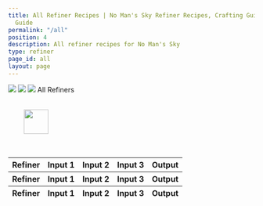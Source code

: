 ```yaml
---
title: All Refiner Recipes | No Man's Sky Refiner Recipes, Crafting Guide and Cooking
  Guide
permalink: "/all"
position: 4
description: All refiner recipes for No Man's Sky
type: refiner
page_id: all
layout: page
---
```


<div class="card mb-3" id="slotWrapper">
    <div class="card-header">
        <img src="uploads/portable.png" />
        <img src="uploads/medium.png" />
        <img src="uploads/large.png" />
        <span>All Refiners</span>
    </div>
    <div class="card-body">
        <div class="table-responsive">
            <div id="loading" class="text-center" style="padding: 2rem">
                <img src="uploads/loading.gif" width="50"/>
            </div>
            <table class="table table-bordered loading" id="dataTable" width="100%" cellspacing="0">
                <thead>
                    <tr class='tr-title'>
                        <th>Refiner</th>
                        <th>Input 1</th>
                        <th>Input 2</th>
                        <th>Input 3</th>
                        <th>Output</th>
                    </tr>
                    <tr class="text-center">
                        <th><div>Refiner</div></th>
                        <th><div>Input 1</div></th>
                        <th><div>Input 2</div></th>
                        <th><div>Input 3</div></th>
                        <th><div>Output</div></th>
                    </tr>
                </thead>
                <tfoot>
                    <tr class='tr-title'>
                        <th>Refiner</th>
                        <th>Input 1</th>
                        <th>Input 2</th>
                        <th>Input 3</th>
                        <th>Output</th>
                    </tr>
                </tfoot>
                <tbody id="all"></tbody>
            </table>
        </div>
    </div>
</div>

<script type="text/javascript">
    var publicSpreadsheetUrl = "https://docs.google.com/spreadsheets/d/1rgIYbl3zCD3qGTE-5ZCCmHiol7-9QzIIujkAfmgKoSo/edit?usp=sharing";

    function init() {
        Tabletop.init({
            key: publicSpreadsheetUrl,
            callback: showInfo,
            simpleSheet: false
        });
    }

    function showInfo(data, tabletop) {
        var itemsProcessed = 0;
        data.refiner.elements.forEach(function(item, index) {
            if (!isEmpty(item.ing_3)) {
                $("#all").append(
                    '<tr>  <td onclick="getText(\'Large\')" >Large </td> <td onclick="getText(\''+item.ing_1+'\')" bgcolor="' +
                    getColor(item.ing_1) +
                    '"><img src="uploads/' +
                    item.ing_1.replace(/ /g, "-").toLowerCase() +
                    '.png" /><span>' +
                    item.ing_1 +
                    " x" +
                    item.ing_1_num +
                    '</span></td> <td onclick="getText(\''+item.ing_2+'\')" bgcolor="' +
                    getColor(item.ing_2) +
                    '"><img src="uploads/' +
                    item.ing_2.replace(/ /g, "-").toLowerCase() +
                    '.png" /><span>' +
                    item.ing_2 +
                    " x" +
                    item.ing_2_num +
                    '</span></td> <td onclick="getText(\''+item.ing_3+'\')" bgcolor="' +
                    getColor(item.ing_3) +
                    '"><img src="uploads/' +
                    item.ing_3.replace(/ /g, "-").toLowerCase() +
                    '.png" /><span>' +
                    item.ing_3 +
                    " x" +
                    item.ing_3_num +
                    '</span></td> <td onclick="getText(\''+item.result+'\')" bgcolor="' +
                    getColor(item.result) +
                    '"><img src="uploads/' +
                    item.result.replace(/ /g, "-").toLowerCase() +
                    '.png" /><span>' +
                    item.result +
                    " x" +
                    item.result_num +
                    "</span></td>"
                );
            } else if (!isEmpty(item.ing_2)) {
                $("#all").append(
                    '<tr>  <td onclick="getText(\'Medium\')">Medium</td> <td onclick="getText(\''+item.ing_1+'\')" bgcolor="' +
                    getColor(item.ing_1) +
                    '"><img src="uploads/' +
                    item.ing_1.replace(/ /g, "-").toLowerCase() +
                    '.png" /><span>' +
                    item.ing_1 +
                    " x" +
                    item.ing_1_num +
                    '</span></td> <td onclick="getText(\''+item.ing_2+'\')" bgcolor="' +
                    getColor(item.ing_2) +
                    '"><img src="uploads/' +
                    item.ing_2.replace(/ /g, "-").toLowerCase() +
                    '.png" /><span>' +
                    item.ing_2 +
                    " x" +
                    item.ing_2_num +
                    '</span></td> <td></td> <td onclick="getText(\''+item.result+'\')" bgcolor="' +
                    getColor(item.result) +
                    '"><img src="uploads/' +
                    item.result.replace(/ /g, "-").toLowerCase() +
                    '.png" /><span>' +
                    item.result +
                    " x" +
                    item.result_num +
                    "</span></td>"
                );
            } else {
                $("#all").append(
                    '<tr>  <td onclick="getText(\'Portable\')">Portable </td> <td onclick="getText(\''+item.ing_1+'\')" bgcolor="' +
                    getColor(item.ing_1) +
                    '"><img src="uploads/' +
                    item.ing_1.replace(/ /g, "-").toLowerCase() +
                    '.png" /><span>' +
                    item.ing_1 +
                    " x" +
                    item.ing_1_num +
                    '</span></td> <td></td> <td></td> <td onclick="getText(\''+item.result+'\')" bgcolor="' +
                    getColor(item.result) +
                    '"><img src="uploads/' +
                    item.result.replace(/ /g, "-").toLowerCase() +
                    '.png" /><span>' +
                    item.result +
                    " x" +
                    item.result_num +
                    "</span></td>"
                );
            }

            itemsProcessed++;
            if (itemsProcessed === data.refiner.elements.length) {
                callback();
            }
        });
    }

    function isEmpty(obj) {
        for (var key in obj) {
            if (obj.hasOwnProperty(key)) return false;
        }
        return true;
    }

    window.addEventListener("DOMContentLoaded", init);

    function callback() {
        $("#dataTable").DataTable({
            order: [
                [4, "asc"]
            ],
            ordering: false,
            language: {
                searchPlaceholder: "Search",
                search: '<a class="clearSearch" onclick="clearSearch()"><i class="fa fa-times" aria-hidden="true"></i></a>'
            }
        });

        $('#dataTable thead th').each( function () {
            var title = $(this).text();
            $(this).find('div').html( '<input type="text" class="form-control form-control-sm cell-search" placeholder="Search '+title+'" />' );
        } );
    
        var table = $('#dataTable').DataTable();
    
        // Apply the search
        table.columns().every( function () {
            var that = this;
    
            $( 'input', this.header() ).on( 'keyup change clear', function () {
                if ( that.search() !== this.value ) {
                    that
                        .search( this.value )
                        .draw();
                }
            } );
        } );
    
        $("#loading").remove();
        $(".loading").removeClass('loading');
    }
</script>
<script src="https://cdnjs.cloudflare.com/ajax/libs/tabletop.js/1.5.1/tabletop.min.js"></script>
